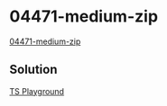 # 04471-medium-zip

[04471-medium-zip](https://github.com/type-challenges/type-challenges/blob/main/questions/04471-medium-zip/README.md)

## Solution

[TS Playground](https://tsplay.dev/wXzqLm)
